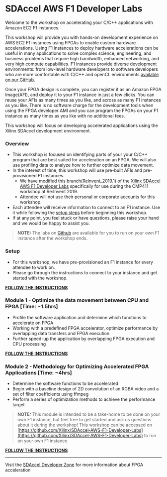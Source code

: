 # SDAccel AWS F1 Developer Labs
Welcome to the workshop on accelerating your C/C++ applications with Amazon EC2 F1 instances.

This workshop will provide you with hands-on development experience on AWS EC2 F1 instances using FPGAs to enable custom hardware accelerations. Using F1 instances to deploy hardware accelerations can be useful in many applications to solve complex science, engineering, and business problems that require high bandwidth, enhanced networking, and very high compute capabilities. F1 instances provide diverse development environments: from low-level hardware developers to software developers who are more comfortable with C/C++ and openCL environments [available on our GitHub](https://github.com/aws/aws-fpga).

Once your FPGA design is complete, you can register it as an Amazon FPGA Image(AFI), and deploy it to your F1 instance in just a few clicks. You can reuse your AFIs as many times as you like, and across as many F1 instances as you like. There is no software charge for the development tools when using the FPGA developer AMI and you can program the FPGAs on your F1 instance as many times as you like with no additional fees.  

This workshop will focus on developing accelerated applications using the Xilinx SDAccel development environment.

### Overview
* This workshop is focused on identifying parts of your your C/C++ program that are best suited for acceleration on an FPGA. We will also use profiling data to analyze how to further optimize data movement.
* In the interest of time, this workshop will use pre-built AFIs and pre-provisioned F1 instances. 
    * We have modified this branch(Reinvent_2019.1) of the [Xilinx SDAccel AWS F1 Developer Labs](https://github.com/Xilinx/SDAccel-AWS-F1-Developer-Labs) specifically for use during the CMP411 workshop at Re:Invent 2019.
    * Attendee will not use their personal or corporate accounts for this workshop.
* Each attendee will receive information to connect to an F1 instance. Use it while following the [setup steps](./setup/instructions.md) before beginning this workshop.
* If at any point, you feel stuck or have questions, please raise your hand and we would be happy to assist you.

> **NOTE:** 
> The labs on [Github](https://github.com/Xilinx/SDAccel-AWS-F1-Developer-Labs) are available for you to run on your own F1 instance after the workshop ends. 

### Setup
* For this workshop, we have pre-provisioned an F1 instance for every attendee to work on.
* Please go through the instructions to connect to your instance and get started with the workshop.

[**FOLLOW THE INSTRUCTIONS**](./setup/instructions.md)

### Module 1 - Optimize the data movement between CPU and FPGA [Time: ~1.5hrs]
* Profile the software application and determine which functions to accelerate on FPGA
* Working with a predefined FPGA accelerator, optimize performance by overlapping data transfers and FPGA execution
* Further speed-up the application by overlapping FPGA execution and CPU processing

[**FOLLOW THE INSTRUCTIONS**](./modules/module_01/README.md)

### Module 2 - Methodology for Optimizing Accelerated FPGA Applications [Time: ~4hrs]
* Determine the software functions to be accelerated
* Begin with a baseline design of 2D convolution of an RGBA video and a set of filter coefficients using ffmpeg
* Perform a series of optimization methods to achieve the performance target

> **NOTE:** This module is intended to be a take-home to be done on your own F1 instance, but feel free to get started and ask us questions about it during the workshop!
> This workshop can be accessed on [https://github.com/Xilinx/SDAccel-AWS-F1-Developer-Labs](https://github.com/Xilinx/SDAccel-AWS-F1-Developer-Labs) to run on your own F1 instance.

[**FOLLOW THE INSTRUCTIONS**](./modules/module_02/README.md)

---------------------------------------

Visit the [SDAccel Developer Zone](https://www.xilinx.com/products/design-tools/software-zone/sdaccel.html) for more information about FPGA acceleration
